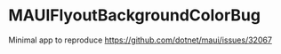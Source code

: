 # MAUIFlyoutBackgroundColorBug
Minimal app to reproduce https://github.com/dotnet/maui/issues/32067
